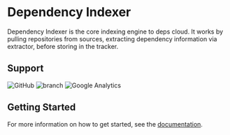 # Dependency Indexer

Dependency Indexer is the core indexing engine to deps cloud.
It works by pulling repositories from sources, extracting dependency information via extractor, before storing in the tracker.

## Support

![GitHub](https://img.shields.io/github/license/depscloud/indexer.svg)
![branch](https://github.com/depscloud/indexer/workflows/branch/badge.svg?branch=main)
![Google Analytics](https://www.google-analytics.com/collect?v=1&cid=1&t=event&ec=repo&ea=open&dp=depscloud%2Findexer&dt=depscloud%2Findexer&tid=UA-143087272-2)

## Getting Started

For more information on how to get started, see the [documentation](https://deps.cloud/docs/).
